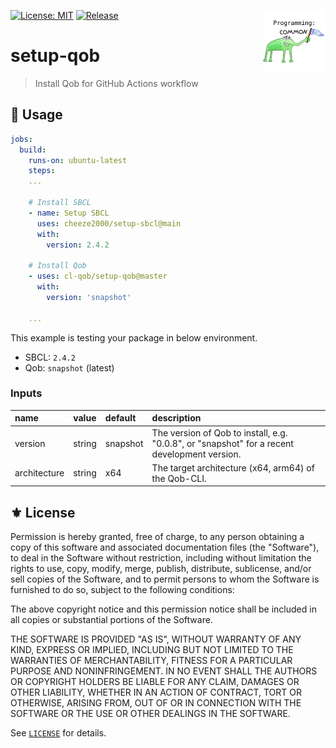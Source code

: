 [![License: MIT](https://img.shields.io/badge/License-MIT-green.svg)](https://opensource.org/licenses/MIT)
[![Release](https://img.shields.io/github/release/cl-qob/setup-qob.svg?logo=github)](https://github.com/cl-qob/setup-qob/releases/latest)
<a href="#"><img align="right" src="https://raw.githubusercontent.com/cl-qob/cli/master/docs/static/logo.png" width="20%"></a>

# setup-qob
> Install Qob for GitHub Actions workflow

## 🔨 Usage

```yml
jobs:
  build:
    runs-on: ubuntu-latest
    steps:
    ...

    # Install SBCL
    - name: Setup SBCL
      uses: cheeze2000/setup-sbcl@main
      with:
        version: 2.4.2

    # Install Qob
    - uses: cl-qob/setup-qob@master
      with:
        version: 'snapshot'

    ...
```

This example is testing your package in below environment.

* SBCL: `2.4.2`
* Qob: `snapshot` (latest)

### Inputs

| name         | value  | default  | description                                                                                  |
|:-------------|:-------|:---------|:---------------------------------------------------------------------------------------------|
| version      | string | snapshot | The version of Qob to install, e.g. "0.0.8", or "snapshot" for a recent development version. |
| architecture | string | x64      | The target architecture (x64, arm64) of the Qob-CLI.                                         |

## ⚜️ License

Permission is hereby granted, free of charge, to any person obtaining a copy
of this software and associated documentation files (the "Software"), to deal
in the Software without restriction, including without limitation the rights
to use, copy, modify, merge, publish, distribute, sublicense, and/or sell
copies of the Software, and to permit persons to whom the Software is
furnished to do so, subject to the following conditions:

The above copyright notice and this permission notice shall be included in all
copies or substantial portions of the Software.

THE SOFTWARE IS PROVIDED "AS IS", WITHOUT WARRANTY OF ANY KIND, EXPRESS OR
IMPLIED, INCLUDING BUT NOT LIMITED TO THE WARRANTIES OF MERCHANTABILITY,
FITNESS FOR A PARTICULAR PURPOSE AND NONINFRINGEMENT. IN NO EVENT SHALL THE
AUTHORS OR COPYRIGHT HOLDERS BE LIABLE FOR ANY CLAIM, DAMAGES OR OTHER
LIABILITY, WHETHER IN AN ACTION OF CONTRACT, TORT OR OTHERWISE, ARISING FROM,
OUT OF OR IN CONNECTION WITH THE SOFTWARE OR THE USE OR OTHER DEALINGS IN THE
SOFTWARE.

See [`LICENSE`](./LICENSE) for details.
